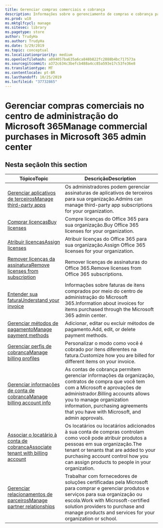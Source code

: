 ```yaml
---
title: Gerenciar compras comerciais e cobrança
description: Informações sobre o gerenciamento de compras e cobrança para clientes comerciais.
ms.prod: w10
ms.mktglfcycl: manage
ms.sitesec: library
ms.pagetype: store
author: TrudyHa
ms.author: TrudyHa
ms.date: 5/29/2019
ms.topic: conceptual
ms.localizationpriority: medium
ms.openlocfilehash: a094057ba635a6ca848b822fc2888b4bc717573a
ms.sourcegitcommit: a372c634c3befcb488a4cc85a593e17c53fe36e8
ms.translationtype: MT
ms.contentlocale: pt-BR
ms.lasthandoff: 10/25/2019
ms.locfileid: "37732865"
---
```

# <a name="manage-commercial-purchases-in-microsoft-365-admin-center"></a><span data-ttu-id="3d593-103">Gerenciar compras comerciais no centro de administração do Microsoft 365</span><span class="sxs-lookup"><span data-stu-id="3d593-103">Manage commercial purchases in Microsoft 365 admin center</span></span>

## <a name="in-this-section"></a><span data-ttu-id="3d593-104">Nesta seção</span><span class="sxs-lookup"><span data-stu-id="3d593-104">In this section</span></span>

| <span data-ttu-id="3d593-105">Tópico</span><span class="sxs-lookup"><span data-stu-id="3d593-105">Topic</span></span> | <span data-ttu-id="3d593-106">Descrição</span><span class="sxs-lookup"><span data-stu-id="3d593-106">Description</span></span> |
| ----- | ----------- |
| [<span data-ttu-id="3d593-107">Gerenciar aplicativos de terceiros</span><span class="sxs-lookup"><span data-stu-id="3d593-107">Manage third-party apps</span></span>](manage-saas-apps.md) | <span data-ttu-id="3d593-108">Os administradores podem gerenciar assinaturas de aplicativos de terceiros para sua organização.</span><span class="sxs-lookup"><span data-stu-id="3d593-108">Admins can manage third-party app subscriptions for your organization.</span></span> |
| [<span data-ttu-id="3d593-109">Comprar licenças</span><span class="sxs-lookup"><span data-stu-id="3d593-109">Buy licenses</span></span>](https://docs.microsoft.com/office365/admin/subscriptions-and-billing/buy-licenses?view=o365-worldwide) | <span data-ttu-id="3d593-110">Compre licenças do Office 365 para sua organização.</span><span class="sxs-lookup"><span data-stu-id="3d593-110">Buy Office 365 licenses for your organization.</span></span> |
| [<span data-ttu-id="3d593-111">Atribuir licenças</span><span class="sxs-lookup"><span data-stu-id="3d593-111">Assign licenses</span></span>](https://docs.microsoft.com/office365/admin/subscriptions-and-billing/assign-licenses-to-users?view=o365-worldwide) | <span data-ttu-id="3d593-112">Atribuir licenças do Office 365 para sua organização.</span><span class="sxs-lookup"><span data-stu-id="3d593-112">Assign Office 365 licenses for your organization.</span></span> |
| [<span data-ttu-id="3d593-113">Remover licenças da assinatura</span><span class="sxs-lookup"><span data-stu-id="3d593-113">Remove licenses from subscription</span></span>](https://docs.microsoft.com/office365/admin/subscriptions-and-billing/remove-licenses-from-subscription?view=o365-worldwide) | <span data-ttu-id="3d593-114">Remover licenças de assinaturas do Office 365.</span><span class="sxs-lookup"><span data-stu-id="3d593-114">Remove licenses from Office 365 subscriptions.</span></span> |
| [<span data-ttu-id="3d593-115">Entender sua fatura</span><span class="sxs-lookup"><span data-stu-id="3d593-115">Understand your invoice</span></span>](/microsoft-365/commerce/billing-and-payments/understand-your-invoice) | <span data-ttu-id="3d593-116">Informações sobre faturas de itens comprados por meio do centro de administração do Microsoft 365.</span><span class="sxs-lookup"><span data-stu-id="3d593-116">Information about invoices for items purchased through the Microsoft 365 admin center.</span></span> |
| [<span data-ttu-id="3d593-117">Gerenciar métodos de pagamento</span><span class="sxs-lookup"><span data-stu-id="3d593-117">Manage payment methods</span></span>](https://docs.microsoft.com/microsoft-store/payment-methods) | <span data-ttu-id="3d593-118">Adicionar, editar ou excluir métodos de pagamento.</span><span class="sxs-lookup"><span data-stu-id="3d593-118">Add, edit, or delete payment methods.</span></span> |
| [<span data-ttu-id="3d593-119">Gerenciar perfis de cobrança</span><span class="sxs-lookup"><span data-stu-id="3d593-119">Manage billing profiles</span></span>](/microsoft-365/commerce/billing-and-payments/manage-billing-profiles) | <span data-ttu-id="3d593-120">Personalizar o modo como você é cobrado por itens diferentes na fatura.</span><span class="sxs-lookup"><span data-stu-id="3d593-120">Customize how you are billed for different items on your invoice.</span></span>  |
| [<span data-ttu-id="3d593-121">Gerenciar informações de conta de cobrança</span><span class="sxs-lookup"><span data-stu-id="3d593-121">Manage billing account info</span></span>](https://docs.microsoft.com/microsoft-store/update-microsoft-store-for-business-account-settings) | <span data-ttu-id="3d593-122">As contas de cobrança permitem gerenciar informações da organização, contratos de compra que você tem com a Microsoft e aprovações de administrador.</span><span class="sxs-lookup"><span data-stu-id="3d593-122">Billing accounts allows you to manage organization information, purchasing agreements that you have with Microsoft, and admin approvals.</span></span> |
| [<span data-ttu-id="3d593-123">Associar o locatário à conta de cobrança</span><span class="sxs-lookup"><span data-stu-id="3d593-123">Associate tenant with billing account</span></span>](https://docs.microsoft.com/microsoft-store/manage-mpsa-software-microsoft-store-for-business) | <span data-ttu-id="3d593-124">Os locatários ou locatários adicionados à sua conta de compras controlam como você pode atribuir produtos a pessoas em sua organização.</span><span class="sxs-lookup"><span data-stu-id="3d593-124">The tenant or tenants that are added to your purchasing account control how you can assign products to people in your organization.</span></span> |
| [<span data-ttu-id="3d593-125">Gerenciar relacionamentos de parceiros</span><span class="sxs-lookup"><span data-stu-id="3d593-125">Manage partner relationships</span></span>](https://docs.microsoft.com/microsoft-store/work-with-partner-microsoft-store-business) | <span data-ttu-id="3d593-126">Trabalhar com fornecedores de soluções certificadas pela Microsoft para comprar e gerenciar produtos e serviços para sua organização ou escola.</span><span class="sxs-lookup"><span data-stu-id="3d593-126">Work with Microsoft-certified solution providers to purchase and manage products and services for your organization or school.</span></span> |